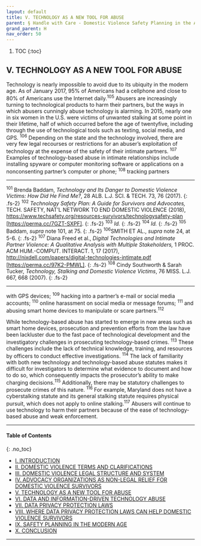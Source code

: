 ```yaml
---
layout: default
title: V. TECHNOLOGY AS A NEW TOOL FOR ABUSE  
parent: § Handle with Care - Domestic Violence Safety Planning in the Age of Data Privacy Laws   
grand_parent: H 
nav_order: 50
---
```

<style>
.dont-break-out {
  /* These are technically the same, but use both */
  overflow-wrap: break-word;
  word-wrap: break-word;

  -ms-word-break: break-all;
  /* This is the dangerous one in WebKit, as it breaks things wherever */
  word-break: break-all;
  /* Instead use this non-standard one: */
  word-break: break-word;
}

.youtube-container {
    position: relative;
    width: 100%;
    height: 0;
    padding-bottom: 56.25%;
}
.youtube-video {
    position: absolute;
    top: 0;
    left: 0;
    width: 100%;
    height: 100%;
}

</style>

<div class="dont-break-out" markdown="1">

1. TOC
{:toc}

## V. TECHNOLOGY AS A NEW TOOL FOR ABUSE
Technology is nearly impossible to avoid due to its ubiquity in the modern age. As of January 2017, 95% of Americans had a cellphone and close to 80% of Americans use the Internet daily.<sup>105</sup> Abusers are increasingly turning to technological products to harm their partners, but the ways in which abusers cunningly abuse technology is alarming. In 2015, nearly one in six women in the U.S. were victims of unwanted stalking at some point in their lifetime, half of which occurred before the age of twentyfive, including through the use of technological tools such as texting, social media, and GPS. <sup>106</sup> Depending on the state and the technology involved, there are very few legal recourses or restrictions for an abuser’s exploitation of technology at the expense of the safety of their intimate partners. <sup>107</sup> Examples of technology-based abuse in intimate relationships include installing spyware or computer monitoring software or applications on a nonconsenting partner’s computer or phone; <sup>108</sup> tracking partners

***
<sup>101</sup> Brenda Baddam, *Technology and Its Danger to Domestic Violence Victims: How Did He Find Me?*, 28 ALB. L.J. SCI. & TECH. 73, 76 (2017). 
{: .fs-2}
<sup>102</sup> *Technology Safety Plan: A Guide for Survivors and Advocates,* TECH. SAFETY, NAT’L NETWORK TO END DOMESTIC VIOLENCE (2018), https://www.techsafety.org/resources-survivors/technologysafety-plan [https://perma.cc/7GZT-SXPF]. 
{: .fs-2}
<sup>103</sup> *Id.* 
{: .fs-2}
<sup>104</sup> *Id.* 
{: .fs-2}
<sup>105</sup> Baddam, *supra* note 101, at 75. 
{: .fs-2}
<sup>106</sup>SMITH ET AL., *supra* note 24, at 5-6. 
{: .fs-2}
<sup>107</sup> Diana Freed et al., *Digital Technologies and Intimate Partner Violence: A Qualitative Analysis with Multiple Stakeholders,* 1 PROC. ACM HUM.-COMPUT. INTERACT. 1, 17 (2017), http://nixdell.com/papers/digital-technologies-intimate.pdf [https://perma.cc/97K2-PMWL]. 
{: .fs-2}
<sup>108</sup> Cindy Southworth & Sarah Tucker, *Technology, Stalking and Domestic Violence Victims*, 76 MISS. L.J. 667, 668 (2007).
{: .fs-2}
***

with GPS devices; <sup>109</sup> hacking into a partner’s e-mail or social media accounts; <sup>110</sup> online harassment on social media or message forums; <sup>111</sup> and abusing smart home devices to manipulate or scare partners.<sup>112</sup> 

While technology-based abuse has started to emerge in new areas such as smart home devices, prosecution and prevention efforts from the law have been lackluster due to the fast pace of technological development and the investigatory challenges in prosecuting technology-based crimes. <sup>113</sup> These challenges include the lack of technical knowledge, training, and resources by officers to conduct effective investigations. <sup>114</sup> The lack of familiarity with both new technology and technology-based abuse statutes makes it difficult for investigators to determine what evidence to document and how to do so, which consequently impacts the prosecutor’s ability to make charging decisions.<sup>115</sup> Additionally, there may be statutory challenges to prosecute crimes of this nature. <sup>116</sup> For example, Maryland does not have a cyberstalking statute and its general stalking statute requires physical pursuit, which does not apply to online stalking.<sup>117</sup> Abusers will continue to use technology to harm their partners because of the ease of technology-based abuse and weak enforcement.

***

#### Table of Contents
{: .no_toc}

<ul><li> <a href="/docs/H/handle-with-care-domestic-violence-safety-planning-in-the-age-of-data-privacy-law-1/">I. INTRODUCTION</a></li><li> <a href="/docs/H/handle-with-care-domestic-violence-safety-planning-in-the-age-of-data-privacy-law-2/">II. DOMESTIC VIOLENCE TERMS AND CLARIFICATIONS</a></li><li> <a href="/docs/H/handle-with-care-domestic-violence-safety-planning-in-the-age-of-data-privacy-law-3/">III. DOMESTIC VIOLENCE LEGAL STRUCTURE AND SYSTEM</a></li><li> <a href="/docs/H/handle-with-care-domestic-violence-safety-planning-in-the-age-of-data-privacy-law-4/">IV. ADVOCACY ORGANIZATIONS AS NON-LEGAL RELIEF FOR DOMESTIC VIOLENCE SURVIVORS</a></li><li> <a href="/docs/H/handle-with-care-domestic-violence-safety-planning-in-the-age-of-data-privacy-law-5/">V. TECHNOLOGY AS A NEW TOOL FOR ABUSE</a></li><li> <a href="/docs/H/handle-with-care-domestic-violence-safety-planning-in-the-age-of-data-privacy-law-6/">VI. DATA AND INFORMATION-DRIVEN TECHNOLOGY ABUSE</a></li><li> <a href="/docs/H/handle-with-care-domestic-violence-safety-planning-in-the-age-of-data-privacy-law-7/">VII. DATA PRIVACY PROTECTION LAWS</a></li><li> <a href="/docs/H/handle-with-care-domestic-violence-safety-planning-in-the-age-of-data-privacy-law-8/">VIII. WHERE DATA PRIVACY PROTECTION LAWS CAN HELP DOMESTIC VIOLENCE SURVIVORS</a></li><li> <a href="/docs/H/handle-with-care-domestic-violence-safety-planning-in-the-age-of-data-privacy-law-9/">IX. SAFETY PLANNING IN THE MODERN AGE</a></li><li> <a href="/docs/H/handle-with-care-domestic-violence-safety-planning-in-the-age-of-data-privacy-law-10/">X. CONCLUSION</a></li></ul>

***

</div>
